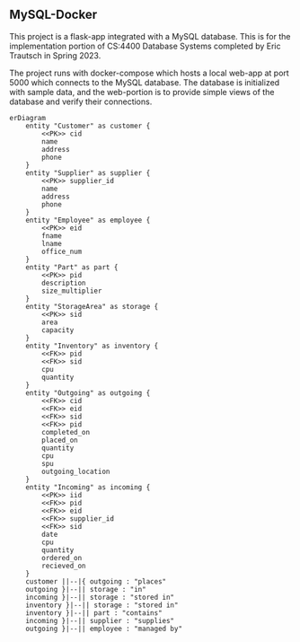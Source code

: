 ## MySQL-Docker 

This project is a flask-app integrated with a MySQL database. This is for the implementation portion of CS:4400 Database Systems completed by Eric Trautsch in Spring 2023.

The project runs with docker-compose which hosts a local web-app at port 5000 which connects to the MySQL database. The database is initialized with sample data, and the web-portion is to provide simple views of the database and verify their connections.




```mermaid
erDiagram
    entity "Customer" as customer {
        <<PK>> cid
        name
        address
        phone
    }
    entity "Supplier" as supplier {
        <<PK>> supplier_id
        name
        address
        phone
    }
    entity "Employee" as employee {
        <<PK>> eid
        fname
        lname
        office_num
    }
    entity "Part" as part {
        <<PK>> pid
        description
        size_multiplier
    }
    entity "StorageArea" as storage {
        <<PK>> sid
        area
        capacity
    }
    entity "Inventory" as inventory {
        <<FK>> pid
        <<FK>> sid
        cpu
        quantity
    }
    entity "Outgoing" as outgoing {
        <<FK>> cid
        <<FK>> eid
        <<FK>> sid
        <<FK>> pid
        completed_on
        placed_on
        quantity
        cpu
        spu
        outgoing_location
    }
    entity "Incoming" as incoming {
        <<PK>> iid
        <<FK>> pid
        <<FK>> eid
        <<FK>> supplier_id
        <<FK>> sid
        date
        cpu
        quantity
        ordered_on
        recieved_on
    }
    customer ||--|{ outgoing : "places"
    outgoing }|--|| storage : "in"
    incoming }|--|| storage : "stored in"
    inventory }|--|| storage : "stored in"
    inventory }|--|| part : "contains"
    incoming }|--|| supplier : "supplies"
    outgoing }|--|| employee : "managed by"
```